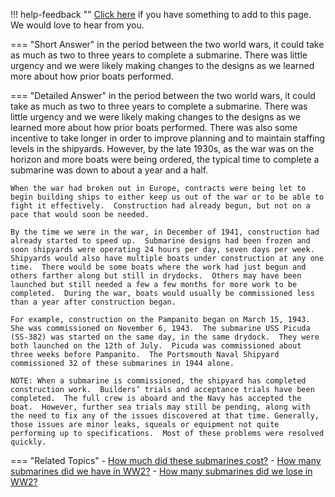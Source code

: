 !!! help-feedback ""
    [Click here](https://other.example.com/feedback) if you have something to add to this page. We would love to hear from you.

=== "Short Answer"
    in the period between the two world wars, it could take as much as two to three years to complete a submarine. There was little urgency and we were likely making changes to the designs as we learned more about how prior boats performed.

=== "Detailed Answer"
    in the period between the two world wars, it could take as much as two to three years to complete a submarine.  There was little urgency and we were likely making changes to the designs as we learned more about how prior boats performed.  There was also some incentive to take longer in order to improve planning and to maintain staffing levels in the shipyards.  However, by the late 1930s, as the war was on the horizon and more boats were being ordered, the typical time to complete a submarine was down to about a year and a half.
    
    When the war had broken out in Europe, contracts were being let to begin building ships to either keep us out of the war or to be able to fight it effectively.  Construction had already begun, but not on a pace that would soon be needed.
    
    By the time we were in the war, in December of 1941, construction had already started to speed up.  Submarine designs had been frozen and soon shipyards were operating 24 hours per day, seven days per week.  Shipyards would also have multiple boats under construction at any one time.  There would be some boats where the work had just begun and others farther along but still in drydocks.  Others may have been launched but still needed a few a few months for more work to be completed.  During the war, boats would usually be commissioned less than a year after construction began.
    
    For example, construction on the Pampanito began on March 15, 1943.  She was commissioned on November 6, 1943.  The submarine USS Picuda (SS-382) was started on the same day, in the same drydock.  They were both launched on the 12th of July.  Picuda was commissioned about three weeks before Pampanito.  The Portsmouth Naval Shipyard commissioned 32 of these submarines in 1944 alone.
    
    NOTE: When a submarine is commissioned, the shipyard has completed construction work.  Builders’ trials and acceptance trials have been completed.  The full crew is aboard and the Navy has accepted the boat.  However, further sea trials may still be pending, along with the need to fix any of the issues discovered at that time. Generally, those issues are minor leaks, squeals or equipment not quite performing up to specifications.  Most of these problems were resolved quickly.

=== "Related Topics"
    - [How much did these submarines cost?](./how-much-did-these-submarines-cost.md)
    - [How many submarines did we have in WW2?](./how-many-submarines-did-we-have-in-ww2.md)
    - [How many submarines did we lose in WW2?](./how-many-submarines-did-we-lose-in-ww2.md)
